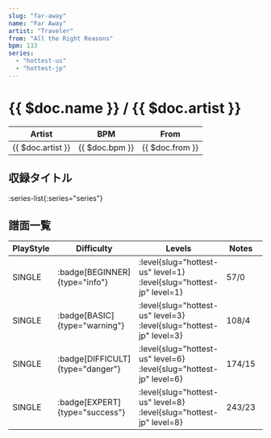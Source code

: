 ```yaml
---
slug: "far-away"
name: "Far Away"
artist: "Traveler"
from: "All the Right Reasons"
bpm: 133
series:
  - "hottest-us"
  - "hottest-jp"
---
```


# {{ $doc.name }} / {{ $doc.artist }}

|Artist|BPM|From|
|------|---|----|
|{{ $doc.artist }}|{{ $doc.bpm }}|{{ $doc.from }}|

## 収録タイトル

:series-list{:series="series"}

## 譜面一覧

|PlayStyle|Difficulty|Levels|Notes|Movie|
|---------|----------|------|-----|-----|
|SINGLE| :badge[BEGINNER]{type="info"}|<div class="field is-grouped is-grouped-multiline"> :level{slug="hottest-us" level=1} :level{slug="hottest-jp" level=1}</div>|57/0||
|SINGLE| :badge[BASIC]{type="warning"}|<div class="field is-grouped is-grouped-multiline"> :level{slug="hottest-us" level=3} :level{slug="hottest-jp" level=3}</div>|108/4||
|SINGLE| :badge[DIFFICULT]{type="danger"}|<div class="field is-grouped is-grouped-multiline"> :level{slug="hottest-us" level=6} :level{slug="hottest-jp" level=6}</div>|174/15||
|SINGLE| :badge[EXPERT]{type="success"}|<div class="field is-grouped is-grouped-multiline"> :level{slug="hottest-us" level=8} :level{slug="hottest-jp" level=8}</div>|243/23||
